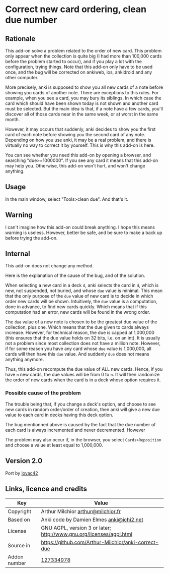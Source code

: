 # Correct new card ordering, clean due number
## Rationale
This add-on solve a problem related to the order of new card. This
problem only appear when the collection is quite big (I had more than
100,000 cards before the problem started to occur), and if you play a
lot with the configuration, trying things. Note that this add-on only
have to be used once, and the bug will be corrected on ankiweb,
ios, ankidroid and any other computer.

More precisely, anki is supposed to show you all new cards of a note
before showing you cards of another note. There are exceptions to this
rules. For example, when you see a card, you may bury its siblings. In
which case the card which should have been shown today is not shown
and another card must be selected. But the main idea is that, if a
note have a few cards, you'll discover all of those cards near in the
same week, or at worst in the same month.

However, it may occurs that suddenly, anki decides to show you the
first card of each note before showing you the second card of any
note. Depending on how you use anki, it may be a real problem, and
there is virtually no way to correct it by yourself. This is why this
add-on is here.

You can see whether you need this add-on by opening a browser, and
searching "due>=1000000". If you see any card it means that this
add-on may help you. Otherwise, this add-on won't hurt, and won't
change anything.

## Usage
In the main window, select "Tools>clean due". And that's it.

## Warning
I can't imagine how this add-on could break anything. I hope this
means warning is useless. However, better be safe, and be sure to make
a back up before trying the add-on.

## Internal
This add-on does not change any method.

Here is the explanation of the cause of the bug, and of the solution.

When selecting a new card in a deck `d`, anki selects the card in `d`,
which is new, not suspended, not buried, and whose `due` value is
minimal. This mean that the only purpose of the `due` value of new
card is to decide in which order new cards will be shown. Intuitively,
the `due` value is a computation, done in advance, to find new cards
quickly. Which means that if this computation had an error, new cards
will be found in the wrong order.

The `due` value of a new note is chosen to be the greatest due value
of the collection, plus one. Which means that the due given to cards
always increase. However, for technical reason, the due is capped at
1,000,000 (this ensures that the due value holds on 32 bits, i.e. on
an int). It is usually not a problem since most collection does not
have a million note. However, if for some reason you have any card
whose `due` value is 1,000,000, all cards will then have this `due`
value. And suddenly `due` does not means anything anymore.

Thus, this add-on recompute the due value of ALL new cards. Hence, if
you have `n` new cards, the due values will be from 0 to `n`. It will
then randomize the order of new cards when the card is in a deck whose
option requires it.


### Possible cause of the problem
The trouble being that, if you change a deck's
option, and choose to see new cards in random order/order of creation,
then anki will give a new due value to each card in decks having this
deck option.

The bug mentionned above is caused by the fact that the due number of
each card is always incremented and never decremented. However

The problem may also occur if, in the browser, you select
`Cards>Reposition` and choose a value at least equal to 1,000,000.

## Version 2.0
Port by [lovac42](https://github.com/lovac42/anki-correct-due)

## Links, licence and credits

Key         |Value
------------|-------------------------------------------------------------------
Copyright   | Arthur Milchior <arthur@milchior.fr>
Based on    | Anki code by Damien Elmes <anki@ichi2.net>
License     | GNU AGPL, version 3 or later; http://www.gnu.org/licenses/agpl.html
Source in   | https://github.com/Arthur-Milchior/anki-correct-due
Addon number| [127334978](https://ankiweb.net/shared/info/127334978)
